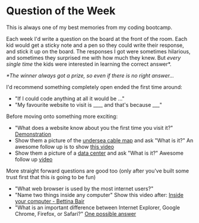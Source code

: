 # Question of the Week

This is always one of my best memories from my coding bootcamp.

Each week I'd write a question on the board at the front of the room. Each kid would get a sticky note and a pen so they could write their response, and stick it up on the board. The responses I got were sometimes hilarious, and sometimes they surprised me with how much they knew. But _every single time_ the kids were interested in learning the correct answer*.

_*The winner always got a prize, so even if there is no right answer..._

I'd recommend something completely open ended the first time around:

   * "If I could code anything at all it would be ..."
   * "My favourite website to visit is ____ and that's because ___"

Before moving onto something more exciting:

   * "What does a website know about you the first time you visit it?" [Demonstration](https://clickclickclick.click/)
   * Show them a picture of the [undersea cable map](https://www.submarinecablemap.com/) and ask "What is it?" An awesome follow up is to show [this video](https://www.youtube.com/watch?v=Ve810FHZ1CQ)
   * Show them a picture of a [data center](https://simplecore.intel.com/itpeernetwork/wp-content/uploads/sites/38/2015/01/DC01.jpg) and ask "What is it?" Awesome follow up [video](https://youtu.be/7d2JyaW9X34?t=2m53s)

More straight forward questions are good too (only after you've built some trust first that this _is_ going to be fun)
* "What web browser is used by the most internet users?"
* "Name two things inside any computer" Show this video after: [Inside your computer - Bettina Bair](https://www.youtube.com/watch?v=AkFi90lZmXA)
* "What is an important difference between Internet Explorer, Google Chrome, Firefox, or Safari?"
  [One possible answer](https://youtu.be/0_RRqO16VGk?t=1m10s)
